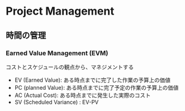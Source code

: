 # Project Management

## 時間の管理

### Earned Value Management (EVM)

コストとスケジュールの観点から、マネジメントする

- EV (Earned Value): ある時点までに完了した作業の予算上の価値
- PC (planned Value): ある時点までに完了予定の作業の予算上の価値
- AC (Actual Cost): ある時点までに発生した実際のコスト
- SV (Scheduled Variance) : EV-PV
